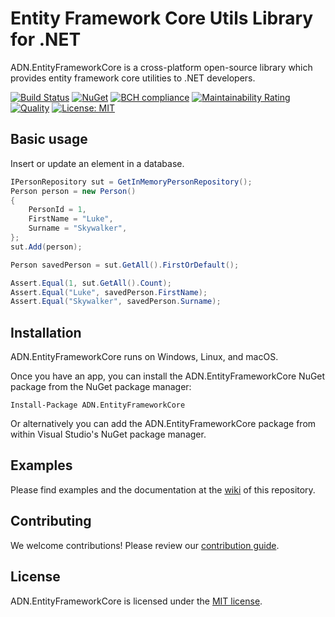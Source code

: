 # Entity Framework Core Utils Library for .NET

ADN.EntityFrameworkCore is a cross-platform open-source library which provides entity framework core utilities to .NET developers.

[![Build Status](https://travis-ci.org/andresdigiovanni/ADN.EntityFrameworkCore.svg?branch=master)](https://travis-ci.org/andresdigiovanni/ADN.EntityFrameworkCore)
[![NuGet](https://img.shields.io/nuget/v/ADN.EntityFrameworkCore.svg)](https://www.nuget.org/packages/ADN.EntityFrameworkCore/)
[![BCH compliance](https://bettercodehub.com/edge/badge/andresdigiovanni/ADN.EntityFrameworkCore?branch=master)](https://bettercodehub.com/)
[![Maintainability Rating](https://sonarcloud.io/api/project_badges/measure?project=andresdigiovanni_ADN.EntityFrameworkCore&metric=sqale_rating)](https://sonarcloud.io/dashboard?id=andresdigiovanni_ADN.EntityFrameworkCore)
[![Quality](https://sonarcloud.io/api/project_badges/measure?project=andresdigiovanni_ADN.EntityFrameworkCore&metric=alert_status)](https://sonarcloud.io/dashboard?id=andresdigiovanni_ADN.EntityFrameworkCore)
[![License: MIT](https://img.shields.io/badge/License-MIT-yellow.svg)](https://opensource.org/licenses/MIT)

## Basic usage

Insert or update an element in a database.

```csharp
IPersonRepository sut = GetInMemoryPersonRepository();
Person person = new Person()
{
    PersonId = 1,
    FirstName = "Luke",
    Surname = "Skywalker",
};
sut.Add(person);

Person savedPerson = sut.GetAll().FirstOrDefault();

Assert.Equal(1, sut.GetAll().Count);
Assert.Equal("Luke", savedPerson.FirstName);
Assert.Equal("Skywalker", savedPerson.Surname);
```

## Installation

ADN.EntityFrameworkCore runs on Windows, Linux, and macOS.

Once you have an app, you can install the ADN.EntityFrameworkCore NuGet package from the NuGet package manager:

```
Install-Package ADN.EntityFrameworkCore
```

Or alternatively you can add the ADN.EntityFrameworkCore package from within Visual Studio's NuGet package manager.

## Examples

Please find examples and the documentation at the [wiki](https://github.com/andresdigiovanni/ADN.EntityFrameworkCore/wiki) of this repository.

## Contributing

We welcome contributions! Please review our [contribution guide](CONTRIBUTING.md).

## License

ADN.EntityFrameworkCore is licensed under the [MIT license](LICENSE).

